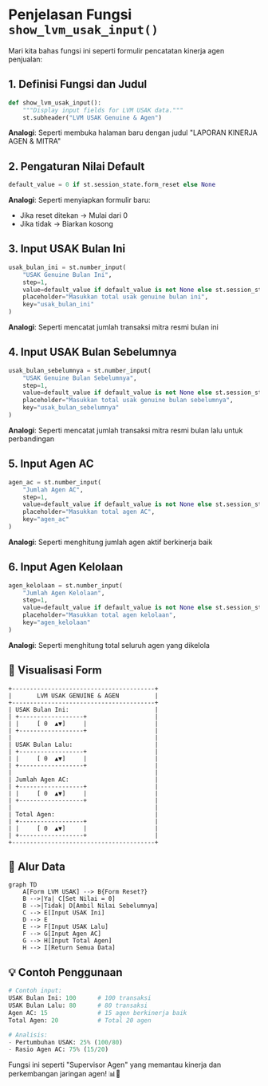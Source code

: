 # Penjelasan Fungsi `show_lvm_usak_input()`

Mari kita bahas fungsi ini seperti formulir pencatatan kinerja agen penjualan:

## 1. Definisi Fungsi dan Judul
```python
def show_lvm_usak_input():
    """Display input fields for LVM USAK data."""
    st.subheader("LVM USAK Genuine & Agen")
```
**Analogi**: Seperti membuka halaman baru dengan judul "LAPORAN KINERJA AGEN & MITRA"

## 2. Pengaturan Nilai Default
```python
default_value = 0 if st.session_state.form_reset else None
```
**Analogi**: Seperti menyiapkan formulir baru:
- Jika reset ditekan → Mulai dari 0
- Jika tidak → Biarkan kosong

## 3. Input USAK Bulan Ini
```python
usak_bulan_ini = st.number_input(
    "USAK Genuine Bulan Ini",
    step=1,
    value=default_value if default_value is not None else st.session_state.get("usak_bulan_ini", 0),
    placeholder="Masukkan total usak genuine bulan ini",
    key="usak_bulan_ini"
)
```
**Analogi**: Seperti mencatat jumlah transaksi mitra resmi bulan ini

## 4. Input USAK Bulan Sebelumnya
```python
usak_bulan_sebelumnya = st.number_input(
    "USAK Genuine Bulan Sebelumnya",
    step=1,
    value=default_value if default_value is not None else st.session_state.get("usak_bulan_sebelumnya", 0),
    placeholder="Masukkan total usak genuine bulan sebelumnya",
    key="usak_bulan_sebelumnya"
)
```
**Analogi**: Seperti mencatat jumlah transaksi mitra resmi bulan lalu untuk perbandingan

## 5. Input Agen AC
```python
agen_ac = st.number_input(
    "Jumlah Agen AC",
    step=1,
    value=default_value if default_value is not None else st.session_state.get("agen_ac", 0),
    placeholder="Masukkan total agen AC",
    key="agen_ac"
)
```
**Analogi**: Seperti menghitung jumlah agen aktif berkinerja baik

## 6. Input Agen Kelolaan
```python
agen_kelolaan = st.number_input(
    "Jumlah Agen Kelolaan",
    step=1,
    value=default_value if default_value is not None else st.session_state.get("agen_kelolaan", 0),
    placeholder="Masukkan total agen kelolaan",
    key="agen_kelolaan"
)
```
**Analogi**: Seperti menghitung total seluruh agen yang dikelola

## 🎨 Visualisasi Form
```
+----------------------------------------+
|       LVM USAK GENUINE & AGEN          |
+----------------------------------------+
| USAK Bulan Ini:                        |
| +------------------+                   |
| |     [ 0  ▲▼]     |                   |
| +------------------+                   |
|                                        |
| USAK Bulan Lalu:                       |
| +------------------+                   |
| |     [ 0  ▲▼]     |                   |
| +------------------+                   |
|                                        |
| Jumlah Agen AC:                        |
| +------------------+                   |
| |     [ 0  ▲▼]     |                   |
| +------------------+                   |
|                                        |
| Total Agen:                            |
| +------------------+                   |
| |     [ 0  ▲▼]     |                   |
| +------------------+                   |
+----------------------------------------+
```

## 🔄 Alur Data
```mermaid
graph TD
    A[Form LVM USAK] --> B{Form Reset?}
    B -->|Ya| C[Set Nilai = 0]
    B -->|Tidak| D[Ambil Nilai Sebelumnya]
    C --> E[Input USAK Ini]
    D --> E
    E --> F[Input USAK Lalu]
    F --> G[Input Agen AC]
    G --> H[Input Total Agen]
    H --> I[Return Semua Data]
```

## 💡 Contoh Penggunaan
```python
# Contoh input:
USAK Bulan Ini: 100      # 100 transaksi
USAK Bulan Lalu: 80      # 80 transaksi
Agen AC: 15              # 15 agen berkinerja baik
Total Agen: 20           # Total 20 agen

# Analisis:
- Pertumbuhan USAK: 25% (100/80)
- Rasio Agen AC: 75% (15/20)
```

Fungsi ini seperti "Supervisor Agen" yang memantau kinerja dan perkembangan jaringan agen! 📊👥